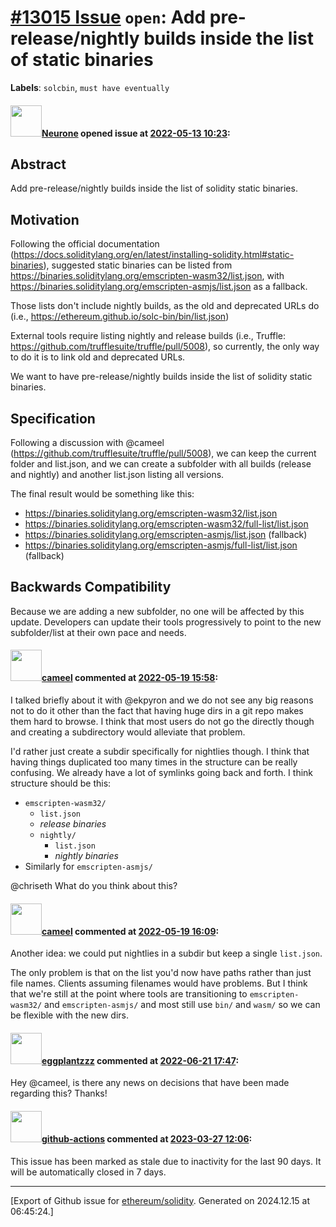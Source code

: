 # [\#13015 Issue](https://github.com/ethereum/solidity/issues/13015) `open`: Add pre-release/nightly builds inside the list of static binaries
**Labels**: `solcbin`, `must have eventually`


#### <img src="https://avatars.githubusercontent.com/u/562943?u=b4cc49611f48d53c88c6d64b72b1c7952150517f&v=4" width="50">[Neurone](https://github.com/Neurone) opened issue at [2022-05-13 10:23](https://github.com/ethereum/solidity/issues/13015):

## Abstract

Add pre-release/nightly builds inside the list of solidity static binaries.

## Motivation

Following the official documentation (https://docs.soliditylang.org/en/latest/installing-solidity.html#static-binaries), suggested static binaries can be listed from https://binaries.soliditylang.org/emscripten-wasm32/list.json, with https://binaries.soliditylang.org/emscripten-asmjs/list.json as a fallback.

Those lists don't include nightly builds, as the old and deprecated URLs do (i.e., https://ethereum.github.io/solc-bin/bin/list.json)

External tools require listing nightly and release builds (i.e., Truffle: https://github.com/trufflesuite/truffle/pull/5008), so currently, the only way to do it is to link old and deprecated URLs.

We want to have pre-release/nightly builds inside the list of solidity static binaries.

## Specification

Following a discussion with @cameel (https://github.com/trufflesuite/truffle/pull/5008), we can keep the current folder and list.json, and we can create a subfolder with all builds (release and nightly) and another list.json listing all versions.

The final result would be something like this:

- https://binaries.soliditylang.org/emscripten-wasm32/list.json
- https://binaries.soliditylang.org/emscripten-wasm32/full-list/list.json
- https://binaries.soliditylang.org/emscripten-asmjs/list.json (fallback)
- https://binaries.soliditylang.org/emscripten-asmjs/full-list/list.json (fallback)

## Backwards Compatibility

Because we are adding a new subfolder, no one will be affected by this update. Developers can update their tools progressively to point to the new subfolder/list at their own pace and needs.


#### <img src="https://avatars.githubusercontent.com/u/137030?v=4" width="50">[cameel](https://github.com/cameel) commented at [2022-05-19 15:58](https://github.com/ethereum/solidity/issues/13015#issuecomment-1131903044):

I talked briefly about it with @ekpyron and we do not see any big reasons not to do it other than the fact that having huge dirs in a git repo makes them hard to browse. I think that most users do not go the directly though and creating a subdirectory would alleviate that problem.

I'd rather just create a subdir specifically for nightlies though. I think that having things duplicated too many times in the structure can be really confusing. We already have a lot of symlinks going back and forth. I think structure should be this:
- `emscripten-wasm32/`
    - `list.json`
    - *release binaries*
    - `nightly/`
        - `list.json`
        - *nightly binaries*
- Similarly for `emscripten-asmjs/`

@chriseth What do you think about this?

#### <img src="https://avatars.githubusercontent.com/u/137030?v=4" width="50">[cameel](https://github.com/cameel) commented at [2022-05-19 16:09](https://github.com/ethereum/solidity/issues/13015#issuecomment-1131914902):

Another idea: we could put nightlies in a subdir but keep a single `list.json`.

The only problem is that on the list you'd now have paths rather than just file names. Clients assuming filenames would have problems. But I think that we're still at the point where tools are transitioning to `emscripten-wasm32/` and `emscripten-asmjs/` and most still use `bin/` and `wasm/` so we can be flexible with the new dirs.

#### <img src="https://avatars.githubusercontent.com/u/14827965?u=1adc99c259ca98a02f2e699926d6221a184e9a24&v=4" width="50">[eggplantzzz](https://github.com/eggplantzzz) commented at [2022-06-21 17:47](https://github.com/ethereum/solidity/issues/13015#issuecomment-1162089032):

Hey @cameel, is there any news on decisions that have been made regarding this? Thanks!

#### <img src="https://avatars.githubusercontent.com/in/15368?v=4" width="50">[github-actions](https://github.com/apps/github-actions) commented at [2023-03-27 12:06](https://github.com/ethereum/solidity/issues/13015#issuecomment-1485027141):

This issue has been marked as stale due to inactivity for the last 90 days.
It will be automatically closed in 7 days.


-------------------------------------------------------------------------------



[Export of Github issue for [ethereum/solidity](https://github.com/ethereum/solidity). Generated on 2024.12.15 at 06:45:24.]
